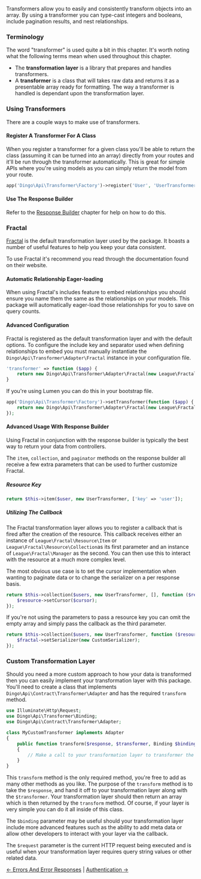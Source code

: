 Transformers allow you to easily and consistently transform objects into an array. By using a transformer you can type-cast integers and booleans, include pagination results, and nest relationships.

### Terminology

The word "transformer" is used quite a bit in this chapter. It's worth noting what the following terms mean when used throughout this chapter.

- The **transformation layer** is a library that prepares and handles transformers.
- A **transformer** is a class that will takes raw data and returns it as a presentable array ready for formatting. The way a transformer is handled is dependant upon the transformation layer.

### Using Transformers

There are a couple ways to make use of transformers.

#### Register A Transformer For A Class

When you register a transformer for a given class you'll be able to return the class (assuming it can be turned into an array) directly from your routes and it'll
be run through the transformer automatically. This is great for simple APIs where you're using models as you can simply return the model from your route.

```php
app('Dingo\Api\Transformer\Factory')->register('User', 'UserTransformer');
```

#### Use The Response Builder

Refer to the [Response Builder](https://github.com/dingo/api/wiki/Responses#response-builder) chapter for help on how to do this.

### Fractal

[Fractal](http://fractal.thephpleague.com) is the default transformation layer used by the package. It boasts a number of useful features to help you keep your data consistent.

To use Fractal it's recommend you read through the documentation found on their website.

#### Automatic Relationship Eager-loading

When using Fractal's includes feature to embed relationships you should ensure you name them the same as the relationships on your models. This package will automatically eager-load those relationships for you to save on query counts.

#### Advanced Configuration

Fractal is registered as the default transformation layer and with the default options. To configure the include key and separator used when defining relationships to embed you must manually instantiate the `Dingo\Api\Transformer\Adapter\Fractal` instance in your configuration file.

```php
'transformer' => function ($app) {
    return new Dingo\Api\Transformer\Adapter\Fractal(new League\Fractal\Manager, 'include', ',');
}
```

If you're using Lumen you can do this in your bootstrap file.

```php
app('Dingo\Api\Transformer\Factory')->setTransformer(function ($app) {
    return new Dingo\Api\Transformer\Adapter\Fractal(new League\Fractal\Manager, 'include', ',');
});
```

#### Advanced Usage With Response Builder

Using Fractal in conjunction with the response builder is typically the best way to return your data from controllers.

The `item`, `collection`, and `paginator` methods on the response builder all receive a few extra parameters that can be used to further customize Fractal.

##### Resource Key

```php
return $this->item($user, new UserTransformer, ['key' => 'user']);
```

##### Utilizing The Callback

The Fractal transformation layer allows you to register a callback that is fired after the creation of the resource. This callback receives either an instance of `League\Fractal\Resource\Item` or `League\Fractal\Resource\Collection`as its first parameter and an instance of `League\Fractal\Manager` as the second. You can then use this to interact with the resource at a much more complex level.

The most obvious use case is to set the cursor implementation when wanting to paginate data or to change the serializer on a per response basis.

```php
return $this->collection($users, new UserTransformer, [], function ($resource, $fractal) {
    $resource->setCursor($cursor);
});
```

If you're not using the parameters to pass a resource key you can omit the empty array and simply pass the callback as the third parameter.

```php
return $this->collection($users, new UserTransformer, function ($resource, $fractal) {
    $fractal->setSerializer(new CustomSerializer);
});
```

### Custom Transformation Layer

Should you need a more custom approach to how your data is transformed then you can easily implement your transformation layer with this package. You'll need to create a class that implements `Dingo\Api\Contract\Transformer\Adapter` and has the required `transform` method.

```php
use Illuminate\Http\Request;
use Dingo\Api\Transformer\Binding;
use Dingo\Api\Contract\Transformer\Adapter;

class MyCustomTransformer implements Adapter
{
    public function transform($response, $transformer, Binding $binding, Request $request)
    {
        // Make a call to your transformation layer to transformer the given response.
    }
}
```

This `transform` method is the only required method, you're free to add as many other methods as you like. The purpose of the `transform` method is to take the `$response`, and hand it off to your transformation layer along with the `$transformer`. Your transformation layer should then return an array which is then returned by the `transform` method. Of course, if your layer is very simple you can do it all inside of this class.

The `$binding` parameter may be useful should your transformation layer include more advanced features such as the ability to add meta data or allow other developers to interact with your layer via the callback.

The `$request` parameter is the current HTTP request being executed and is useful when your transformation layer requires query string values or other related data.

[← Errors And Error Responses](https://github.com/dingo/api/wiki/Errors-And-Error-Responses) | [Authentication →](https://github.com/dingo/api/wiki/Authentication)
